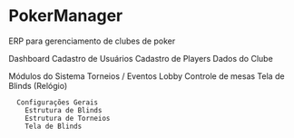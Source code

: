 # PokerManager
  ERP para gerenciamento de clubes de poker

  Dashboard
  Cadastro de Usuários
  Cadastro de Players
  Dados do Clube 

  Módulos do Sistema
    Torneios / Eventos
      Lobby 
        Controle de mesas 
        Tela de Blinds (Relógio)    

      Configurações Gerais
        Estrutura de Blinds
        Estrutura de Torneios
        Tela de Blinds
